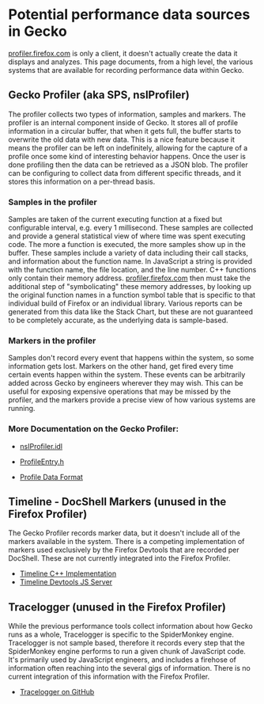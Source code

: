 # Potential performance data sources in Gecko

[profiler.firefox.com](https://profiler.firefox.com) is only a client, it doesn't actually create the data it displays and analyzes. This page documents, from a high level, the various systems that are available for recording performance data within Gecko.

## Gecko Profiler (aka SPS, nsIProfiler)

The profiler collects two types of information, samples and markers. The profiler is an internal component inside of Gecko. It stores all of profile information in a circular buffer, that when it gets full, the buffer starts to overwrite the old data with new data. This is a nice feature because it means the profiler can be left on indefinitely, allowing for the capture of a profile once some kind of interesting behavior happens. Once the user is done profiling then the data can be retrieved as a JSON blob. The profiler can be configuring to collect data from different specific threads, and it stores this information on a per-thread basis.

### Samples in the profiler

Samples are taken of the current executing function at a fixed but configurable interval, e.g. every 1 millisecond. These samples are collected and provide a general statistical view of where time was spent executing code. The more a function is executed, the more samples show up in the buffer. These samples include a variety of data including their call stacks, and information about the function name. In JavaScript a string is provided with the function name, the file location, and the line number. C++ functions only contain their memory address. [profiler.firefox.com](https://profiler.firefox.com) then must take the additional step of "symbolicating" these memory addresses, by looking up the original function names in a function symbol table that is specific to that individual build of Firefox or an individual library. Various reports can be generated from this data like the Stack Chart, but these are not guaranteed to be completely accurate, as the underlying data is sample-based.

### Markers in the profiler

Samples don't record every event that happens within the system, so some information gets lost. Markers on the other hand, get fired every time certain events happen within the system. These events can be arbitrarily added across Gecko by engineers wherever they may wish. This can be useful for exposing expensive operations that may be missed by the profiler, and the markers provide a precise view of how various systems are running.

### More Documentation on the Gecko Profiler:

- [nsIProfiler.idl](https://dxr.mozilla.org/mozilla-central/source/tools/profiler/gecko/nsIProfiler.idl)
- [ProfileEntry.h](https://dxr.mozilla.org/mozilla-central/rev/b043233ec04f06768d59dcdfb9e928142280f3cc/tools/profiler/core/ProfileBufferEntry.h#322-411)

- [Profile Data Format](./profile-data)

## Timeline - DocShell Markers (unused in the Firefox Profiler)

The Gecko Profiler records marker data, but it doesn't include all of the markers available in the system. There is a competing implementation of markers used exclusively by the Firefox Devtools that are recorded per DocShell. These are not currently integrated into the Firefox Profiler.

- [Timeline C++ Implementation](https://dxr.mozilla.org/mozilla-central/source/docshell/base/timeline)
- [Timeline Devtools JS Server](https://dxr.mozilla.org/mozilla-central/source/devtools/server/performance/timeline.js)

## Tracelogger (unused in the Firefox Profiler)

While the previous performance tools collect information about how Gecko runs as a whole, Tracelogger is specific to the SpiderMonkey engine. Tracelogger is not sample based, therefore it records every step that the SpiderMonkey engine performs to run a given chunk of JavaScript code. It's primarily used by JavaScript engineers, and includes a firehose of information often reaching into the several gigs of information. There is no current integration of this information with the Firefox Profiler.

- [Tracelogger on GitHub](https://github.com/h4writer/tracelogger)
